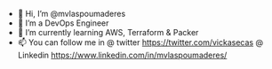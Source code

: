 - 👋 Hi, I’m @mvlaspoumaderes
- 👀 I’m a DevOps Engineer 
- 🌱 I’m currently learning AWS, Terraform & Packer
- 📫 You can follow me in 
      @ twitter https://twitter.com/vickasecas
      @ Linkedin https://www.linkedin.com/in/mvlaspoumaderes/

